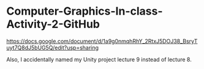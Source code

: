 # Computer-Graphics-In-class-Activity-2-GitHub

https://docs.google.com/document/d/1a9g0nmqhRhY_2RtxJ5DOJ38_BsryTuyt7Q8dJ5bUG5Q/edit?usp=sharing

Also, I accidentally named my Unity project lecture 9 instead of lecture 8.
